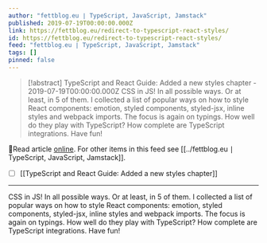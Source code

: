 ```yaml
---
author: "fettblog․eu ∣ TypeScript, JavaScript, Jamstack"
published: 2019-07-19T00:00:00.000Z
link: https://fettblog.eu/redirect-to-typescript-react-styles/
id: https://fettblog.eu/redirect-to-typescript-react-styles/
feed: "fettblog․eu ∣ TypeScript, JavaScript, Jamstack"
tags: []
pinned: false
---
```

> [!abstract] TypeScript and React Guide: Added a new styles chapter - 2019-07-19T00:00:00.000Z
> CSS in JS! In all possible ways. Or at least, in 5 of them. I collected a list of popular ways on how to style React components: emotion, styled components, styled-jsx, inline styles and webpack imports. The focus is again on typings. How well do they play with TypeScript? How complete are TypeScript integrations. Have fun!

🔗Read article [online](https://fettblog.eu/redirect-to-typescript-react-styles/). For other items in this feed see [[../fettblog․eu ∣ TypeScript, JavaScript, Jamstack]].

- [ ] [[TypeScript and React Guide꞉ Added a new styles chapter]]
- - -
CSS in JS! In all possible ways. Or at least, in 5 of them. I collected a list of popular ways on how to style React components: emotion, styled components, styled-jsx, inline styles and webpack imports. The focus is again on typings. How well do they play with TypeScript? How complete are TypeScript integrations. Have fun!
